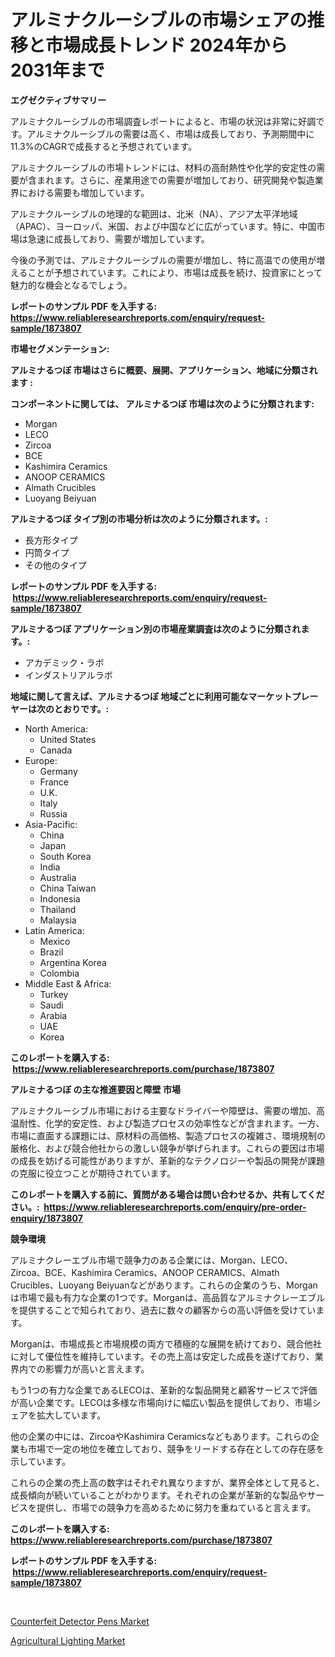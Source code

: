 <p><h1>アルミナクルーシブルの市場シェアの推移と市場成長トレンド 2024年から2031年まで</h1></p><p><strong>エグゼクティブサマリー</strong></p>
<p><p>アルミナクルーシブルの市場調査レポートによると、市場の状況は非常に好調です。アルミナクルーシブルの需要は高く、市場は成長しており、予測期間中に11.3%のCAGRで成長すると予想されています。</p><p>アルミナクルーシブルの市場トレンドには、材料の高耐熱性や化学的安定性の需要が含まれます。さらに、産業用途での需要が増加しており、研究開発や製造業界における需要も増加しています。</p><p>アルミナクルーシブルの地理的な範囲は、北米（NA）、アジア太平洋地域（APAC）、ヨーロッパ、米国、および中国などに広がっています。特に、中国市場は急速に成長しており、需要が増加しています。</p><p>今後の予測では、アルミナクルーシブルの需要が増加し、特に高温での使用が増えることが予想されています。これにより、市場は成長を続け、投資家にとって魅力的な機会となるでしょう。</p></p>
<p><strong>レポートのサンプル PDF を入手する: <a href="https://www.reliableresearchreports.com/enquiry/request-sample/1873807">https://www.reliableresearchreports.com/enquiry/request-sample/1873807</a></strong></p>
<p><strong>市場セグメンテーション:</strong></p>
<p><strong> アルミナるつぼ 市場はさらに概要、展開、アプリケーション、地域に分類されます :</strong></p>
<p><strong>コンポーネントに関しては、 アルミナるつぼ 市場は次のように分類されます: &nbsp;</strong></p>
<p><ul><li>Morgan</li><li>LECO</li><li>Zircoa</li><li>BCE</li><li>Kashimira Ceramics</li><li>ANOOP CERAMICS</li><li>Almath Crucibles</li><li>Luoyang Beiyuan</li></ul></p>
<p><strong> アルミナるつぼ タイプ別の市場分析は次のように分類されます。:</strong></p>
<p><ul><li>長方形タイプ</li><li>円筒タイプ</li><li>その他のタイプ</li></ul></p>
<p><strong>レポートのサンプル PDF を入手する: &nbsp;<a href="https://www.reliableresearchreports.com/enquiry/request-sample/1873807">https://www.reliableresearchreports.com/enquiry/request-sample/1873807</a></strong></p>
<p><strong> アルミナるつぼ アプリケーション別の市場産業調査は次のように分類されます。:</strong></p>
<p><ul><li>アカデミック・ラボ</li><li>インダストリアルラボ</li></ul></p>
<p><strong>地域に関して言えば、アルミナるつぼ 地域ごとに利用可能なマーケットプレーヤーは次のとおりです。:</strong></p>
<p><ul>
    <li>
        North America:
        <ul>
            <li>United States</li>
            <li>Canada</li>
        </ul>
    </li>
    <li>
        Europe:
        <ul>
            <li>Germany</li>
            <li>France</li>
            <li>U.K.</li>
            <li>Italy</li>
            <li>Russia</li>
        </ul>
    </li>
    <li>
        Asia-Pacific:
        <ul>
            <li>China</li>
            <li>Japan</li>
            <li>South Korea</li>
            <li>India</li>
            <li>Australia</li>
            <li>China Taiwan</li>
            <li>Indonesia</li>
            <li>Thailand</li>
            <li>Malaysia</li>
        </ul>
    </li>
    <li>
        Latin America:
        <ul>
            <li>Mexico</li>
            <li>Brazil</li>
            <li>Argentina Korea</li>
            <li>Colombia</li>
        </ul>
    </li>
    <li>
        Middle East & Africa:
        <ul>
            <li>Turkey</li>
            <li>Saudi</li>
            <li>Arabia</li>
            <li>UAE</li>
            <li>Korea</li>
        </ul>
    </li>
    </ul></p>
<p><strong>このレポートを購入する: &nbsp;<a href="https://www.reliableresearchreports.com/purchase/1873807">https://www.reliableresearchreports.com/purchase/1873807</a></strong></p>
<p><strong>アルミナるつぼ の主な推進要因と障壁 市場</strong></p>
<p><p>アルミナクルーシブル市場における主要なドライバーや障壁は、需要の増加、高温耐性、化学的安定性、および製造プロセスの効率性などが含まれます。一方、市場に直面する課題には、原材料の高価格、製造プロセスの複雑さ、環境規制の厳格化、および競合他社からの激しい競争が挙げられます。これらの要因は市場の成長を妨げる可能性がありますが、革新的なテクノロジーや製品の開発が課題の克服に役立つことが期待されています。</p></p>
<p><strong>このレポートを購入する前に、質問がある場合は問い合わせるか、共有してください。:&nbsp; <a href="https://www.reliableresearchreports.com/enquiry/pre-order-enquiry/1873807">https://www.reliableresearchreports.com/enquiry/pre-order-enquiry/1873807</a></strong></p>
<p><strong>競争環境</strong></p>
<p><p>アルミナクレーエブル市場で競争力のある企業には、Morgan、LECO、Zircoa、BCE、Kashimira Ceramics、ANOOP CERAMICS、Almath Crucibles、Luoyang Beiyuanなどがあります。これらの企業のうち、Morganは市場で最も有力な企業の1つです。Morganは、高品質なアルミナクレーエブルを提供することで知られており、過去に数々の顧客からの高い評価を受けています。</p><p>Morganは、市場成長と市場規模の両方で積極的な展開を続けており、競合他社に対して優位性を維持しています。その売上高は安定した成長を遂げており、業界内での影響力が高いと言えます。</p><p>もう1つの有力な企業であるLECOは、革新的な製品開発と顧客サービスで評価が高い企業です。LECOは多様な市場向けに幅広い製品を提供しており、市場シェアを拡大しています。</p><p>他の企業の中には、ZircoaやKashimira Ceramicsなどもあります。これらの企業も市場で一定の地位を確立しており、競争をリードする存在としての存在感を示しています。</p><p>これらの企業の売上高の数字はそれぞれ異なりますが、業界全体として見ると、成長傾向が続いていることがわかります。それぞれの企業が革新的な製品やサービスを提供し、市場での競争力を高めるために努力を重ねていると言えます。</p></p>
<p><strong>このレポートを購入する: &nbsp; <a href="https://www.reliableresearchreports.com/purchase/1873807">https://www.reliableresearchreports.com/purchase/1873807</a></strong></p>
<p><strong>レポートのサンプル PDF を入手する: &nbsp;<a href="https://www.reliableresearchreports.com/enquiry/request-sample/1873807">https://www.reliableresearchreports.com/enquiry/request-sample/1873807</a></strong><strong></strong></p>
<p>&nbsp;</p>
<p><p><a href="https://github.com/kathiaseamanalvaradovlprc2h/Market-Research-Report-List-1/blob/main/counterfeit-detector-pens-market.md">Counterfeit Detector Pens Market</a></p><p><a href="https://fearless-okapi-6c8.notion.site/Agricultural-Lighting-Market-Research-Report-Provides-thorough-Industry-Overview-which-offers-an-In-f7ca30fa80484c74ba9618385c3c7642">Agricultural Lighting Market</a></p></p>